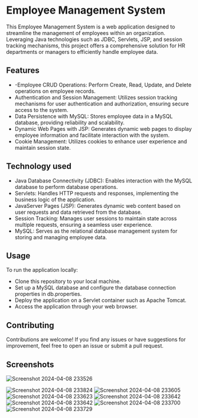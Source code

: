 
# Employee Management System

This Employee Management System is a web application designed to streamline the management of employees within an organization. Leveraging Java technologies such as JDBC, Servlets, JSP, and session tracking mechanisms, this project offers a comprehensive solution for HR departments or managers to efficiently handle employee data.


## Features

- -Employee CRUD Operations: Perform Create, Read, Update, and Delete operations on employee records.
- Authentication and Session Management: Utilizes session tracking mechanisms for user authentication and authorization, ensuring secure access to the system.
- Data Persistence with MySQL: Stores employee data in a MySQL database, providing reliability and scalability.
- Dynamic Web Pages with JSP: Generates dynamic web pages to display employee information and facilitate interaction with the system.
- Cookie Management: Utilizes cookies to enhance user experience and maintain session state.



## Technology used



- Java Database Connectivity (JDBC): Enables interaction with the MySQL database to perform database operations.
- Servlets: Handles HTTP requests and responses, implementing the business logic of the application.
- JavaServer Pages (JSP): Generates dynamic web content based on user requests and data retrieved from the database.
- Session Tracking: Manages user sessions to maintain state across multiple requests, ensuring a seamless user experience.
- MySQL: Serves as the relational database management system for storing and managing employee data.








## Usage
To run the application locally:

- Clone this repository to your local machine.
- Set up a MySQL database and configure the database connection properties in db.properties.
- Deploy the application on a Servlet container such as Apache Tomcat.
- Access the application through your web browser.
## Contributing

Contributions are welcome! If you find any issues or have suggestions for improvement, feel free to open an issue or submit a pull request.


## Screenshots

![Screenshot 2024-04-08 233526](https://github.com/omkar1923/employee_management_using_J2EE/assets/109940631/a7930245-5f9e-4331-904c-e71ebe72599a)

![Screenshot 2024-04-08 233824](https://github.com/omkar1923/employee_management_using_J2EE/assets/109940631/fbf6ad2a-0656-4d1a-817c-7060d60358e2)
![Screenshot 2024-04-08 233605](https://github.com/omkar1923/employee_management_using_J2EE/assets/109940631/23bf75f6-8aee-4224-9727-b476de3b5f40)
![Screenshot 2024-04-08 233623](https://github.com/omkar1923/employee_management_using_J2EE/assets/109940631/c812768e-2c06-44a9-a0b6-da1860a384d1)
![Screenshot 2024-04-08 233642](https://github.com/omkar1923/employee_management_using_J2EE/assets/109940631/8bba84e0-893c-4ba1-81a2-d48706acb5c0)
![Screenshot 2024-04-08 233642](https://github.com/omkar1923/employee_management_using_J2EE/assets/109940631/a281b8b6-2bba-420b-a3a4-6721ea6db548)
![Screenshot 2024-04-08 233700](https://github.com/omkar1923/employee_management_using_J2EE/assets/109940631/5bac8937-d650-4b39-8a19-fca4539f2920)
![Screenshot 2024-04-08 233729](https://github.com/omkar1923/employee_management_using_J2EE/assets/109940631/5223fb9c-e44f-4145-81aa-c9ab190e3d89)

